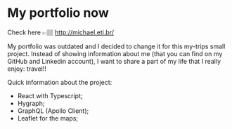 # My portfolio now

Check here 👉🏽 http://michael.eti.br/

My portfolio was outdated and I decided to change it for this my-trips small project. Instead of showing information about me (that you can find on my GitHub and Linkedin account), I want to share a part of my life that I really enjoy: travel!!

Quick information about the project:
 - React with Typescript;
 - Hygraph;
 - GraphQL (Apollo Client); 
 - Leaflet for the maps;

